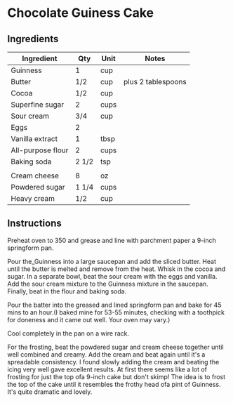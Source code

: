 # Chocolate Guiness Cake

## Ingredients

| Ingredient         | Qty     | Unit   | Notes                   |
|--------------------|---------|--------|-------------------------|
| Guinness            | 1       | cup    |                          |
| Butter              | 1/2     | cup    | plus 2 tablespoons       |
| Cocoa               | 1/2     | cup    |                          |
| Superfine sugar     | 2       | cups   |                          |
| Sour cream          | 3/4     | cup    |                          |
| Eggs                | 2       |        |                          |
| Vanilla extract     | 1       | tbsp   |                          |
| All-purpose flour   | 2       | cups   |                          |
| Baking soda         | 2 1/2   | tsp    |                          |
||||
| Cream cheese        | 8       | oz     |                          |
| Powdered sugar      | 1 1/4   | cups   |                          |
| Heavy cream         | 1/2     | cup    |                          |
                                                                                     

## Instructions

Preheat oven to 350 and grease and line with parchment paper a 9-inch springform pan.

Pour the_Guinness into a large saucepan and add the sliced butter. Heat until the butter is melted and
remove from the heat. Whisk in the cocoa and sugar. In a separate bowl, beat the sour cream with the
eggs and vanilla. Add the sour cream mixture to the Guinness mixture in the saucepan. Finally, beat in the
flour and baking soda.

Pour the batter into the greased and lined springform pan and bake for 45 mins to an hour.(I baked mine
for 53-55 minutes, checking with a toothpick for doneness and it came out well. Your oven may vary.)

Cool completely in the pan on a wire rack.

For the frosting, beat the powdered sugar and cream cheese together until well combined and creamy.
Add the cream and beat again until it's a spreadable consistency. I found slowly adding the cream and
beating the icing very well gave excellent results. At first there seems like a lot of frosting for just the top
ofa 9-inch cake but don't skimp! The idea is to frost the top of the cake until it resembles the frothy head
ofa pint of Guinness. It's quite dramatic and lovely.